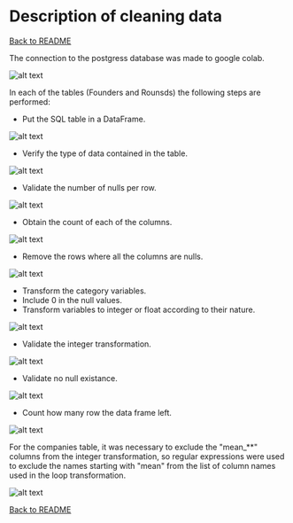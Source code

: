 # Description of cleaning data

[Back to README](README.md)

The connection to the postgress database was made to google colab.

![alt text](Resources/1.png)

In each of the tables (Founders and Rounsds) the following steps are performed:

- Put the SQL table in a DataFrame.

![alt text](Resources/2.png)

- Verify the type of data contained in the table.

![alt text](Resources/3.png)

- Validate the number of nulls per row.

![alt text](Resources/4.png)

- Obtain the count of each of the columns.

![alt text](Resources/5.png)

- Remove the rows where all the columns are nulls.

![alt text](Resources/6.png)

- Transform the category variables.
- Include 0 in the null values.
- Transform variables to integer or float according to their nature.

![alt text](Resources/7.png)

- Validate the integer transformation.

![alt text](Resources/8.png)

- Validate no null existance.

![alt text](Resources/9.png)

- Count how many row the data frame left.

![alt text](Resources/10.png)

For the companies table, it was necessary to exclude the "mean_**" columns from the integer transformation, so regular expressions were used to exclude the names starting with "mean" from the list of column names used in the loop transformation. 

![alt text](Resources/11.png)

[Back to README](README.md)